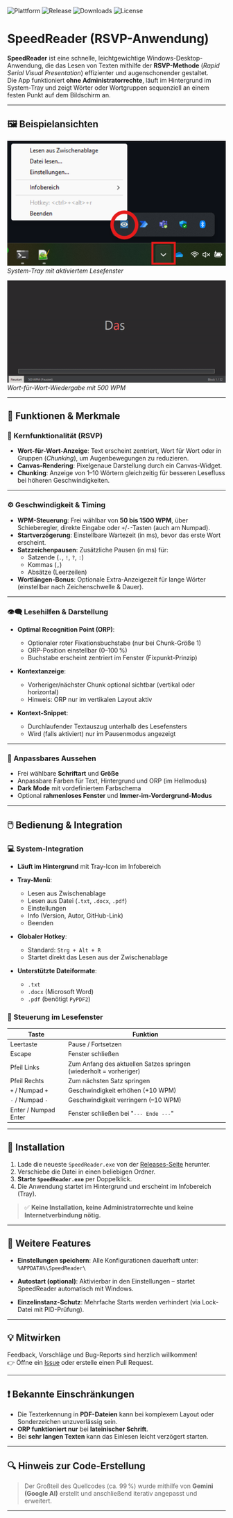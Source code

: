 ![Plattform](https://img.shields.io/badge/Plattform-Windows-blue.svg)
![Release](https://img.shields.io/github/v/release/leofleischmann/Windows-Speed-Reader-RSVP?label=Version)
![Downloads](https://img.shields.io/github/downloads/leofleischmann/Windows-Speed-Reader-RSVP/total?label=Downloads)
![License](https://img.shields.io/github/license/leofleischmann/Windows-Speed-Reader-RSVP)

# SpeedReader (RSVP-Anwendung)

**SpeedReader** ist eine schnelle, leichtgewichtige Windows-Desktop-Anwendung, die das Lesen von Texten mithilfe der **RSVP-Methode** (*Rapid Serial Visual Presentation*) effizienter und augenschonender gestaltet.  
Die App funktioniert **ohne Administratorrechte**, läuft im Hintergrund im System-Tray und zeigt Wörter oder Wortgruppen sequenziell an einem festen Punkt auf dem Bildschirm an.

---

## 🖼️ Beispielansichten

![Screenshot der Anwendung im Lesemodus](example.png)  
*System-Tray mit aktiviertem Lesefenster*

![Textanzeige in Bewegung](video.gif)  
*Wort-für-Wort-Wiedergabe mit 500 WPM*

---

## 🚀 Funktionen & Merkmale

### 📖 Kernfunktionalität (RSVP)

- **Wort-für-Wort-Anzeige**: Text erscheint zentriert, Wort für Wort oder in Gruppen (*Chunking*), um Augenbewegungen zu reduzieren.
- **Canvas-Rendering**: Pixelgenaue Darstellung durch ein Canvas-Widget.
- **Chunking**: Anzeige von 1–10 Wörtern gleichzeitig für besseren Lesefluss bei höheren Geschwindigkeiten.

---

### ⚙️ Geschwindigkeit & Timing

- **WPM-Steuerung**: Frei wählbar von **50 bis 1500 WPM**, über Schieberegler, direkte Eingabe oder `+`/`-`-Tasten (auch am Numpad).
- **Startverzögerung**: Einstellbare Wartezeit (in ms), bevor das erste Wort erscheint.
- **Satzzeichenpausen**: Zusätzliche Pausen (in ms) für:
  - Satzende (`.`, `!`, `?`, `:`)
  - Kommas (`,`)
  - Absätze (Leerzeilen)
- **Wortlängen-Bonus**: Optionale Extra-Anzeigezeit für lange Wörter (einstellbar nach Zeichenschwelle & Dauer).

---

### 👁️‍🗨️ Lesehilfen & Darstellung

- **Optimal Recognition Point (ORP)**:
  - Optionaler roter Fixationsbuchstabe (nur bei Chunk-Größe 1)
  - ORP-Position einstellbar (0–100 %)
  - Buchstabe erscheint zentriert im Fenster (Fixpunkt-Prinzip)

- **Kontextanzeige**:
  - Vorheriger/nächster Chunk optional sichtbar (vertikal oder horizontal)
  - Hinweis: ORP nur im vertikalen Layout aktiv

- **Kontext-Snippet**:
  - Durchlaufender Textauszug unterhalb des Lesefensters
  - Wird (falls aktiviert) nur im Pausenmodus angezeigt

---

### 🎨 Anpassbares Aussehen

- Frei wählbare **Schriftart** und **Größe**
- Anpassbare Farben für Text, Hintergrund und ORP (im Hellmodus)
- **Dark Mode** mit vordefiniertem Farbschema
- Optional **rahmenloses Fenster** und **Immer-im-Vordergrund-Modus**

---

## 🖱️ Bedienung & Integration

### 💻 System-Integration

- **Läuft im Hintergrund** mit Tray-Icon im Infobereich
- **Tray-Menü**:
  - Lesen aus Zwischenablage
  - Lesen aus Datei (`.txt`, `.docx`, `.pdf`)
  - Einstellungen
  - Info (Version, Autor, GitHub-Link)
  - Beenden

- **Globaler Hotkey**:
  - Standard: `Strg + Alt + R`
  - Startet direkt das Lesen aus der Zwischenablage

- **Unterstützte Dateiformate**:
  - `.txt`
  - `.docx` (Microsoft Word)
  - `.pdf` (benötigt `PyPDF2`)

### 🧭 Steuerung im Lesefenster

| Taste               | Funktion                                                             |
|--------------------|----------------------------------------------------------------------|
| Leertaste           | Pause / Fortsetzen                                                   |
| Escape              | Fenster schließen                                                    |
| Pfeil Links         | Zum Anfang des aktuellen Satzes springen (wiederholt = vorheriger)   |
| Pfeil Rechts        | Zum nächsten Satz springen                                           |
| `+` / Numpad `+`    | Geschwindigkeit erhöhen (+10 WPM)                                    |
| `-` / Numpad `-`    | Geschwindigkeit verringern (–10 WPM)                                 |
| Enter / Numpad Enter| Fenster schließen bei "`--- Ende ---`"                               |

---

## 💾 Installation

1. Lade die neueste `SpeedReader.exe` von der [Releases-Seite](#) herunter.
2. Verschiebe die Datei in einen beliebigen Ordner.
3. **Starte `SpeedReader.exe`** per Doppelklick.
4. Die Anwendung startet im Hintergrund und erscheint im Infobereich (Tray).

> ✅ **Keine Installation, keine Administratorrechte und keine Internetverbindung nötig.**

---

## 🧠 Weitere Features

- **Einstellungen speichern**: Alle Konfigurationen dauerhaft unter:  
  `%APPDATA%\SpeedReader\`

- **Autostart (optional)**: Aktivierbar in den Einstellungen – startet SpeedReader automatisch mit Windows.

- **Einzelinstanz-Schutz**: Mehrfache Starts werden verhindert (via Lock-Datei mit PID-Prüfung).

---

## 💡 Mitwirken

Feedback, Vorschläge und Bug-Reports sind herzlich willkommen!  
👉 Öffne ein [Issue](https://github.com/leofleischmann/Windows-Speed-Reader-RSVP/issues) oder erstelle einen Pull Request.

---

## ❗ Bekannte Einschränkungen

- Die Texterkennung in **PDF-Dateien** kann bei komplexem Layout oder Sonderzeichen unzuverlässig sein.
- **ORP funktioniert nur** bei **lateinischer Schrift**.
- Bei **sehr langen Texten** kann das Einlesen leicht verzögert starten.

---

## 🔍 Hinweis zur Code-Erstellung

> Der Großteil des Quellcodes (ca. 99 %) wurde mithilfe von **Gemini (Google AI)** erstellt und anschließend iterativ angepasst und erweitert.

---
